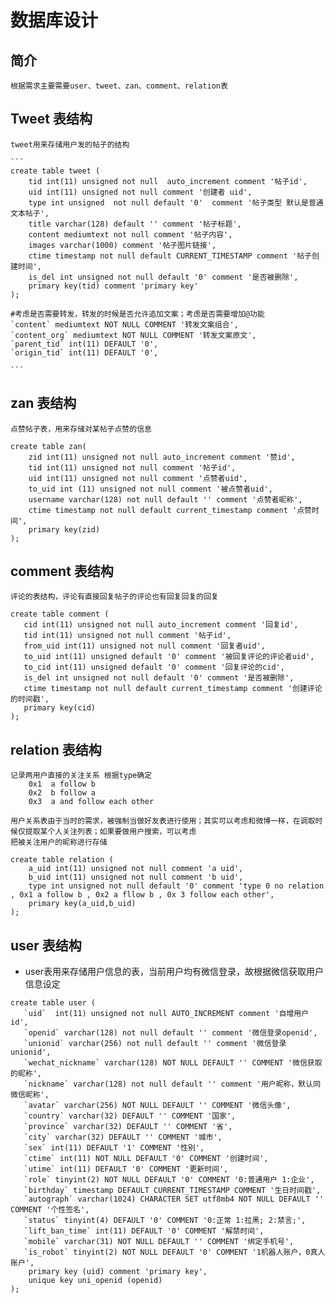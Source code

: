 # 数据库设计
## 简介	

    根据需求主要需要user、tweet、zan、comment、relation表

## Tweet 表结构

    tweet用来存储用户发的帖子的结构

    ​```
    create table tweet (
        tid int(11) unsigned not null  auto_increment comment '帖子id',
        uid int(11) unsigned not null comment '创建者 uid',
        type int unsigned  not null default '0'  comment '帖子类型 默认是普通文本帖子',
        title varchar(128) default '' comment '帖子标题',
        content mediumtext not null comment '帖子内容',
        images varchar(1000) comment '帖子图片链接',
        ctime timestamp not null default CURRENT_TIMESTAMP comment '帖子创建时间',
        is_del int unsigned not null default '0' comment '是否被删除',
        primary key(tid) comment 'primary key'
    );
    
    #考虑是否需要转发，转发的时候是否允许追加文案；考虑是否需要增加@功能
    `content` mediumtext NOT NULL COMMENT '转发文案组合',
    `content_org` mediumtext NOT NULL COMMENT '转发文案原文',
    `parent_tid` int(11) DEFAULT '0',
    `origin_tid` int(11) DEFAULT '0',
    
    ​```

## zan 表结构

    点赞帖子表，用来存储对某帖子点赞的信息

```
create table zan(
    zid int(11) unsigned not null auto_increment comment '赞id',
    tid int(11) unsigned not null comment '帖子id',
    uid int(11) unsigned not null comment '点赞者uid',
    to_uid int (11) unsigned not null comment '被点赞者uid',
    username varchar(128) not null default '' comment '点赞者昵称',
    ctime timestamp not null default current_timestamp comment '点赞时间',
    primary key(zid)
);
```

## comment 表结构

    评论的表结构，评论有直接回复帖子的评论也有回复回复的回复

```
create table comment (
   cid int(11) unsigned not null auto_increment comment '回复id',
   tid int(11) unsigned not null comment '帖子id',
   from_uid int(11) unsigned not null comment '回复者uid',
   to_uid int(11) unsigned default '0' comment '被回复评论的评论者uid',
   to_cid int(11) unsigned default '0' comment '回复评论的cid',
   is_del int unsigned not null default '0' comment '是否被删除',
   ctime timestamp not null default current_timestamp comment '创建评论的时间戳',
   primary key(cid)
);
```

## relation 表结构

    记录两用户直接的关注关系 根据type确定
        0x1  a follow b
        0x2  b follow a
        0x3  a and follow each other 
    
    用户关系表由于当时的需求，被强制当做好友表进行使用；其实可以考虑和微博一样，在调取时候仅提取某个人关注列表；如果要做用户搜索，可以考虑
    把被关注用户的昵称进行存储


```
create table relation (
    a_uid int(11) unsigned not null comment 'a uid',
    b_uid int(11) unsigned not null comment 'b uid',
    type int unsigned not null default '0' comment 'type 0 no relation , 0x1 a follow b , 0x2 a fllow b , 0x 3 follow each other',
    primary key(a_uid,b_uid)
);
```

## user 表结构

- user表用来存储用户信息的表，当前用户均有微信登录，故根据微信获取用户信息设定


 ```
create table user (
	`uid`  int(11) unsigned not null AUTO_INCREMENT comment '自增用户id',
	`openid` varchar(128) not null default '' comment '微信登录openid',
	`unionid` varchar(256) not null default '' comment '微信登录unionid',
	`wechat_nickname` varchar(128) NOT NULL DEFAULT '' COMMENT '微信获取的昵称',
	`nickname` varchar(128) not null default '' comment '用户昵称，默认同微信昵称',
	`avatar` varchar(256) NOT NULL DEFAULT '' COMMENT '微信头像',
	`country` varchar(32) DEFAULT '' COMMENT '国家',
    `province` varchar(32) DEFAULT '' COMMENT '省',
    `city` varchar(32) DEFAULT '' COMMENT '城市',
    `sex` int(11) DEFAULT '1' COMMENT '性别',
    `ctime` int(11) NOT NULL DEFAULT '0' COMMENT '创建时间',
    `utime` int(11) DEFAULT '0' COMMENT '更新时间',    
    `role` tinyint(2) NOT NULL DEFAULT '0' COMMENT '0:普通用户 1:企业',
    `birthday` timestamp DEFAULT CURRENT_TIMESTAMP COMMENT '生日时间戳',
    `autograph` varchar(1024) CHARACTER SET utf8mb4 NOT NULL DEFAULT '' COMMENT '个性签名',
	`status` tinyint(4) DEFAULT '0' COMMENT '0:正常 1:拉黑; 2:禁言;',
	`lift_ban_time` int(11) DEFAULT '0' COMMENT '解禁时间',   
    `mobile` varchar(31) NOT NULL DEFAULT '' COMMENT '绑定手机号',
    `is_robot` tinyint(2) NOT NULL DEFAULT '0' COMMENT '1机器人账户，0真人账户',
     primary key (uid) comment 'primary key',
     unique key uni_openid (openid)
);

 ```